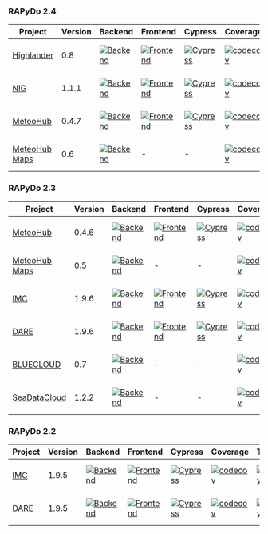 ### RAPyDo 2.4
| Project                                                        | Version | Backend                                                                                                                                                                                         | Frontend                                                                                                                                                                                           | Cypress                                                                                                                                                                                         | Coverage                                                                                                                                               | Typing                                                                                                                                                                                 | Quality                                                                                                                                                                                                                                                                        | Deploy    |
| -------------------------------------------------------------- |---------|-------------------------------------------------------------------------------------------------------------------------------------------------------------------------------------------------|----------------------------------------------------------------------------------------------------------------------------------------------------------------------------------------------------|-------------------------------------------------------------------------------------------------------------------------------------------------------------------------------------------------|--------------------------------------------------------------------------------------------------------------------------------------------------------|----------------------------------------------------------------------------------------------------------------------------------------------------------------------------------------| ------------------------------------------------------------------------------------------------------------------------------------------------------------------------------------------------------------------------------------------------------------------------------ |-----------|
| [Highlander](https://github.com/mdantonio-c/highlander-dds)    | 0.8     | [![Backend](https://github.com/mdantonio-c/highlander-dds/workflows/Backend/badge.svg?branch=0.8)](https://github.com/mdantonio-c/highlander-dds/actions?query=workflow%3ABackend+branch%3A0.8) | [![Frontend](https://github.com/mdantonio-c/highlander-dds/workflows/Frontend/badge.svg?branch=0.8)](https://github.com/mdantonio-c/highlander-dds/actions?query=workflow%3AFrontend+branch%3A0.8) | [![Cypress](https://github.com/mdantonio-c/highlander-dds/workflows/Cypress/badge.svg?branch=0.8)](https://github.com/mdantonio-c/highlander-dds/actions?query=workflow%3ACypress+branch%3A0.8) | [![codecov](https://codecov.io/gh/mdantonio-c/highlander-dds/branch/0.8/graph/badge.svg)](https://codecov.io/gh/mdantonio-c/highlander-dds/branch/0.8) | [![MyPy](https://github.com/mdantonio-c/highlander-dds/workflows/MyPy/badge.svg?branch=0.8)](https://github.com/mdantonio-c/highlander-dds/actions?query=workflow%3AMyPy+branch%3A0.8) | [![Codacy Badge](https://app.codacy.com/project/badge/Grade/df6931fb90c84ba1be18f61e4664989e)](https://www.codacy.com/gh/mdantonio-c/highlander-dds/dashboard?utm_source=github.com&utm_medium=referral&utm_content=mdantonio-c/highlander-dds&utm_campaign=Badge_Grade)       | PROD, DEV |
| [NIG](https://github.com/mdantonio-c/nig_repository)           | 1.1.1   | [![Backend](https://github.com/mdantonio-c/nig_repository/workflows/Backend/badge.svg?branch=2.4)](https://github.com/mdantonio-c/nig_repository/actions?query=workflow%3ABackend+branch%3A2.4) | [![Frontend](https://github.com/mdantonio-c/nig_repository/workflows/Frontend/badge.svg?branch=2.4)](https://github.com/mdantonio-c/nig_repository/actions?query=workflow%3AFrontend+branch%3A2.4) | [![Cypress](https://github.com/mdantonio-c/nig_repository/workflows/Cypress/badge.svg?branch=2.4)](https://github.com/mdantonio-c/nig_repository/actions?query=workflow%3ACypress+branch%3A2.4) | [![codecov](https://codecov.io/gh/mdantonio-c/nig_repository/branch/2.4/graph/badge.svg)](https://codecov.io/gh/mdantonio-c/nig_repository/branch/2.4) | [![MyPy](https://github.com/mdantonio-c/nig_repository/workflows/MyPy/badge.svg?branch=2.4)](https://github.com/mdantonio-c/nig_repository/actions?query=workflow%3AMyPy+branch%3A2.4) | [![Codacy Badge](https://app.codacy.com/project/badge/Grade/df6931fb90c84ba1be18f61e4664989e)](https://www.codacy.com/gh/mdantonio-c/nig_repository/dashboard?utm_source=github.com&utm_medium=referral&utm_content=mdantonio-c/nig_repository&utm_campaign=Badge_Grade)       | PROD, DEV       |
| [MeteoHub](https://github.com/mdantonio-c/mistral-hub)         | 0.4.7   | [![Backend](https://github.com/mdantonio-c/mistral-hub/workflows/Backend/badge.svg?branch=0.4.7)](https://github.com/mdantonio-c/mistral-hub/actions?query=workflow%3ABackend+branch%3A0.4.7)   | [![Frontend](https://github.com/mdantonio-c/mistral-hub/workflows/Frontend/badge.svg?branch=0.4.7)](https://github.com/mdantonio-c/mistral-hub/actions?query=workflow%3AFrontend+branch%3A0.4.7)   | [![Cypress](https://github.com/mdantonio-c/mistral-hub/workflows/Cypress/badge.svg?branch=0.4.7)](https://github.com/mdantonio-c/mistral-hub/actions?query=workflow%3ACypress+branch%3A0.4.7)   | [![codecov](https://codecov.io/gh/mdantonio-c/mistral-hub/branch/0.4.7/graph/badge.svg)](https://codecov.io/gh/mdantonio-c/mistral-hub/branch/0.4.7)   | [![MyPy](https://github.com/mdantonio-c/mistral-hub/workflows/MyPy/badge.svg?branch=0.4.7)](https://github.com/mdantonio-c/mistral-hub/actions?query=workflow%3AMyPy+branch%3A0.4.7)   | [![Codacy Badge](https://app.codacy.com/project/badge/Grade/de988906f2804992b4ec73ed7f343c08)](https://www.codacy.com/gh/mdantonio-c/mistral-hub/dashboard?utm_source=github.com&utm_medium=referral&utm_content=mdantonio-c/mistral-hub&utm_campaign=Badge_Grade)             | DEV       |
| [MeteoHub Maps](https://github.com/mdantonio-c/meteo-hub-maps) | 0.6     | [![Backend](https://github.com/mdantonio-c/meteo-hub-maps/workflows/Backend/badge.svg?branch=0.6)](https://github.com/mdantonio-c/meteo-hub-maps/actions?query=workflow%3ABackend+branch%3A0.6) | -                                                                                                                                                                                                  | -                                                                                                                                                                                               | [![codecov](https://codecov.io/gh/mdantonio-c/meteo-hub-maps/0.6/graph/badge.svg)](https://codecov.io/gh/mdantonio-c/meteo-hub-maps/branch/0.6)        | [![MyPy](https://github.com/mdantonio-c/meteo-hub-maps/workflows/MyPy/badge.svg?branch=0.6)](https://github.com/mdantonio-c/meteo-hub-maps/actions?query=workflow%3AMyPy+branch%3A0.6) | [![Codacy Badge](https://app.codacy.com/project/badge/Grade/381cfbba40d64824944367dc76e23809)](https://www.codacy.com/gh/mdantonio-c/meteo-hub-maps/dashboard?utm_source=github.com&utm_medium=referral&utm_content=mdantonio-c/meteo-hub-maps&utm_campaign=Badge_Grade)       | -         |

### RAPyDo 2.3
| Project                                                        | Version | Backend                                                                                                                                                                                                   | Frontend                                                                                                                                                                                                     | Cypress                                                                                                                                                                                                   | Coverage                                                                                                                                                         | Typing                                                                                                                                                                                           | Quality                                                                                                                                                                                                                                                                            | Deploy          |
| -------------------------------------------------------------- |---------|-----------------------------------------------------------------------------------------------------------------------------------------------------------------------------------------------------------|--------------------------------------------------------------------------------------------------------------------------------------------------------------------------------------------------------------|-----------------------------------------------------------------------------------------------------------------------------------------------------------------------------------------------------------|------------------------------------------------------------------------------------------------------------------------------------------------------------------|--------------------------------------------------------------------------------------------------------------------------------------------------------------------------------------------------|------------------------------------------------------------------------------------------------------------------------------------------------------------------------------------------------------------------------------------------------------------------------------------|-----------------|
| [MeteoHub](https://github.com/mdantonio-c/mistral-hub)         | 0.4.6   | [![Backend](https://github.com/mdantonio-c/mistral-hub/workflows/Backend/badge.svg?branch=0.4.6)](https://github.com/mdantonio-c/mistral-hub/actions?query=workflow%3ABackend+branch%3A0.4.6)             | [![Frontend](https://github.com/mdantonio-c/mistral-hub/workflows/Frontend/badge.svg?branch=0.4.6)](https://github.com/mdantonio-c/mistral-hub/actions?query=workflow%3AFrontend+branch%3A0.4.6)             | [![Cypress](https://github.com/mdantonio-c/mistral-hub/workflows/Cypress/badge.svg?branch=0.4.6)](https://github.com/mdantonio-c/mistral-hub/actions?query=workflow%3ACypress+branch%3A0.4.6)             | [![codecov](https://codecov.io/gh/mdantonio-c/mistral-hub/branch/0.4.6/graph/badge.svg)](https://codecov.io/gh/mdantonio-c/mistral-hub/branch/0.4.6)             | [![MyPy](https://github.com/mdantonio-c/mistral-hub/workflows/MyPy/badge.svg?branch=0.4.6)](https://github.com/mdantonio-c/mistral-hub/actions?query=workflow%3AMyPy+branch%3A0.4.6)             | [![Codacy Badge](https://app.codacy.com/project/badge/Grade/de988906f2804992b4ec73ed7f343c08)](https://www.codacy.com/gh/mdantonio-c/mistral-hub/dashboard?utm_source=github.com&utm_medium=referral&utm_content=mdantonio-c/mistral-hub&utm_campaign=Badge_Grade)                 | PROD            |
| [MeteoHub Maps](https://github.com/mdantonio-c/meteo-hub-maps) | 0.5     | [![Backend](https://github.com/mdantonio-c/meteo-hub-maps/workflows/Backend/badge.svg?branch=0.5)](https://github.com/mdantonio-c/meteo-hub-maps/actions?query=workflow%3ABackend+branch%3A0.5)           | -                                                                                                                                                                                                            | -                                                                                                                                                                                                         | [![codecov](https://codecov.io/gh/mdantonio-c/meteo-hub-maps/0.5/graph/badge.svg)](https://codecov.io/gh/mdantonio-c/meteo-hub-maps/branch/0.5)                  | [![MyPy](https://github.com/mdantonio-c/meteo-hub-maps/workflows/MyPy/badge.svg?branch=0.5)](https://github.com/mdantonio-c/meteo-hub-maps/actions?query=workflow%3AMyPy+branch%3A0.5)           | [![Codacy Badge](https://app.codacy.com/project/badge/Grade/381cfbba40d64824944367dc76e23809)](https://www.codacy.com/gh/mdantonio-c/meteo-hub-maps/dashboard?utm_source=github.com&utm_medium=referral&utm_content=mdantonio-c/meteo-hub-maps&utm_campaign=Badge_Grade)           | PROD            |
| [IMC](https://github.com/mdantonio-c/imediacities)             | 1.9.6   | [![Backend](https://github.com/mdantonio-c/imediacities/workflows/Backend/badge.svg?branch=1.9.6)](https://github.com/mdantonio-c/imediacities/actions?query=workflow%3ABackend+branch%3A1.9.6)           | [![Frontend](https://github.com/mdantonio-c/imediacities/workflows/Frontend/badge.svg?branch=1.9.6)](https://github.com/mdantonio-c/imediacities/actions?query=workflow%3AFrontend+branch%3A1.9.6)           | [![Cypress](https://github.com/mdantonio-c/imediacities/workflows/Cypress/badge.svg?branch=1.9.6)](https://github.com/mdantonio-c/imediacities/actions?query=workflow%3ACypress+branch%3A1.9.6)           | [![codecov](https://codecov.io/gh/mdantonio-c/imediacities/branch/1.9.6/graph/badge.svg)](https://codecov.io/gh/mdantonio-c/imediacities/branch/1.9.6)           | [![MyPy](https://github.com/mdantonio-c/imediacities/workflows/MyPy/badge.svg?branch=1.9.6)](https://github.com/mdantonio-c/imediacities/actions?query=workflow%3AMyPy+branch%3A1.9.6)           | [![Codacy Badge](https://app.codacy.com/project/badge/Grade/0e2e47b942bc4d9cbf73cd20d32a4227)](https://www.codacy.com/gh/mdantonio-c/imediacities/dashboard?utm_source=github.com&utm_medium=referral&utm_content=mdantonio-c/imediacities&utm_campaign=Badge_Grade)               | DEV             |
| [DARE](https://github.com/mdantonio-c/imediacities)            | 1.9.6   | [![Backend](https://github.com/mdantonio-c/imediacities/workflows/Backend/badge.svg?branch=1.9.6-dare)](https://github.com/mdantonio-c/imediacities/actions?query=workflow%3ABackend+branch%3A1.9.6-dare) | [![Frontend](https://github.com/mdantonio-c/imediacities/workflows/Frontend/badge.svg?branch=1.9.6-dare)](https://github.com/mdantonio-c/imediacities/actions?query=workflow%3AFrontend+branch%3A1.9.6-dare) | [![Cypress](https://github.com/mdantonio-c/imediacities/workflows/Cypress/badge.svg?branch=1.9.6-dare)](https://github.com/mdantonio-c/imediacities/actions?query=workflow%3ACypress+branch%3A1.9.6-dare) | [![codecov](https://codecov.io/gh/mdantonio-c/imediacities/branch/1.9.6-dare/graph/badge.svg)](https://codecov.io/gh/mdantonio-c/imediacities/branch/1.9.6-dare) | [![MyPy](https://github.com/mdantonio-c/imediacities/workflows/MyPy/badge.svg?branch=1.9.6-dare)](https://github.com/mdantonio-c/imediacities/actions?query=workflow%3AMyPy+branch%3A1.9.6-dare) | [![Codacy Badge](https://app.codacy.com/project/badge/Grade/0e2e47b942bc4d9cbf73cd20d32a4227)](https://www.codacy.com/gh/mdantonio-c/imediacities/dashboard?utm_source=github.com&utm_medium=referral&utm_content=mdantonio-c/imediacities&utm_campaign=Badge_Grade)               | -               |
| [BLUECLOUD](https://github.com/mdantonio-c/bluecloud-datacache)| 0.7     | [![Backend](https://github.com/mdantonio-c/bluecloud-datacache/workflows/Backend/badge.svg?branch=0.7)](https://github.com/mdantonio-c/bluecloud-datacache/actions?query=workflow%3ABackend+branch%3A0.7) | -                                                                                                                                                                                                            | -                                                                                                                                                                                                         | [![codecov](https://codecov.io/gh/mdantonio-c/bluecloud-datacache/branch/0.7/graph/badge.svg)](https://codecov.io/gh/mdantonio-c/bluecloud-datacache/branch/0.7) | [![MyPy](https://github.com/mdantonio-c/bluecloud-datacache/workflows/MyPy/badge.svg?branch=0.7)](https://github.com/mdantonio-c/bluecloud-datacache/actions?query=workflow%3AMyPy+branch%3A0.7) | [![Codacy Badge](https://app.codacy.com/project/badge/Grade/b2be291d2a434d7295969d9f476b12c9)](https://www.codacy.com/gh/mdantonio-c/bluecloud-datacache/dashboard?utm_source=github.com&utm_medium=referral&utm_content=mdantonio-c/bluecloud-datacache&utm_campaign=Badge_Grade) | PROD, DEV       |
| [SeaDataCloud](https://github.com/mdantonio-c/seadatacloud)    | 1.2.2   | [![Backend](https://github.com/mdantonio-c/seadatacloud/workflows/Backend/badge.svg?branch=1.2.2)](https://github.com/mdantonio-c/seadatacloud/actions?query=workflow%3ABackend+branch%3A1.2.2)           | -                                                                                                                                                                                                            | -                                                                                                                                                                                                         | [![codecov](https://codecov.io/gh/mdantonio-c/seadatacloud/branch/1.2.2/graph/badge.svg)](https://codecov.io/gh/mdantonio-c/seadatacloud/branch/1.2.2)           | [![MyPy](https://github.com/mdantonio-c/seadatacloud/workflows/MyPy/badge.svg?branch=1.2.2)](https://github.com/mdantonio-c/seadatacloud/actions?query=workflow%3AMyPy+branch%3A1.2.2)           | [![Codacy Badge](https://app.codacy.com/project/badge/Grade/bc7e468d4b2349f4b7f23c9deedcd85e)](https://www.codacy.com/gh/mdantonio-c/seadatacloud/dashboard?utm_source=github.com&amp;utm_medium=referral&amp;utm_content=mdantonio-c/seadatacloud&amp;utm_campaign=Badge_Grade)   | DEV, TEST, PROD |

### RAPyDo 2.2
| Project                                                        | Version | Backend                                                                                                                                                                                                   | Frontend                                                                                                                                                                                                     | Cypress                                                                                                                                                                                                   | Coverage                                                                                                                                                         | Typing                                                                                                                                                                                           | Quality                                                                                                                                                                                                                                                                        | Deploy |
| -------------------------------------------------------------- | ------- | --------------------------------------------------------------------------------------------------------------------------------------------------------------------------------------------------------- | ------------------------------------------------------------------------------------------------------------------------------------------------------------------------------------------------------------ | --------------------------------------------------------------------------------------------------------------------------------------------------------------------------------------------------------- | ---------------------------------------------------------------------------------------------------------------------------------------------------------------- | ------------------------------------------------------------------------------------------------------------------------------------------------------------------------------------------------ | ------------------------------------------------------------------------------------------------------------------------------------------------------------------------------------------------------------------------------------------------------------------------------ |--------|
| [IMC](https://github.com/mdantonio-c/imediacities)             | 1.9.5   | [![Backend](https://github.com/mdantonio-c/imediacities/workflows/Backend/badge.svg?branch=1.9.5)](https://github.com/mdantonio-c/imediacities/actions?query=workflow%3ABackend+branch%3A1.9.5)           | [![Frontend](https://github.com/mdantonio-c/imediacities/workflows/Frontend/badge.svg?branch=1.9.5)](https://github.com/mdantonio-c/imediacities/actions?query=workflow%3AFrontend+branch%3A1.9.5)           | [![Cypress](https://github.com/mdantonio-c/imediacities/workflows/Cypress/badge.svg?branch=1.9.5)](https://github.com/mdantonio-c/imediacities/actions?query=workflow%3ACypress+branch%3A1.9.5)           | [![codecov](https://codecov.io/gh/mdantonio-c/imediacities/branch/1.9.5/graph/badge.svg)](https://codecov.io/gh/mdantonio-c/imediacities/branch/1.9.5)           | [![MyPy](https://github.com/mdantonio-c/imediacities/workflows/MyPy/badge.svg?branch=1.9.5)](https://github.com/mdantonio-c/imediacities/actions?query=workflow%3AMyPy+branch%3A1.9.5)           | [![Codacy Badge](https://app.codacy.com/project/badge/Grade/0e2e47b942bc4d9cbf73cd20d32a4227)](https://www.codacy.com/gh/mdantonio-c/imediacities/dashboard?utm_source=github.com&utm_medium=referral&utm_content=mdantonio-c/imediacities&utm_campaign=Badge_Grade)           | PROD   |
| [DARE](https://github.com/mdantonio-c/imediacities)            | 1.9.5   | [![Backend](https://github.com/mdantonio-c/imediacities/workflows/Backend/badge.svg?branch=1.9.5-dare)](https://github.com/mdantonio-c/imediacities/actions?query=workflow%3ABackend+branch%3A1.9.5-dare) | [![Frontend](https://github.com/mdantonio-c/imediacities/workflows/Frontend/badge.svg?branch=1.9.5-dare)](https://github.com/mdantonio-c/imediacities/actions?query=workflow%3AFrontend+branch%3A1.9.5-dare) | [![Cypress](https://github.com/mdantonio-c/imediacities/workflows/Cypress/badge.svg?branch=1.9.5-dare)](https://github.com/mdantonio-c/imediacities/actions?query=workflow%3ACypress+branch%3A1.9.5-dare) | [![codecov](https://codecov.io/gh/mdantonio-c/imediacities/branch/1.9.5-dare/graph/badge.svg)](https://codecov.io/gh/mdantonio-c/imediacities/branch/1.9.5-dare) | [![MyPy](https://github.com/mdantonio-c/imediacities/workflows/MyPy/badge.svg?branch=1.9.5-dare)](https://github.com/mdantonio-c/imediacities/actions?query=workflow%3AMyPy+branch%3A1.9.5-dare) | [![Codacy Badge](https://app.codacy.com/project/badge/Grade/0e2e47b942bc4d9cbf73cd20d32a4227)](https://www.codacy.com/gh/mdantonio-c/imediacities/dashboard?utm_source=github.com&utm_medium=referral&utm_content=mdantonio-c/imediacities&utm_campaign=Badge_Grade)           | PROD   |
